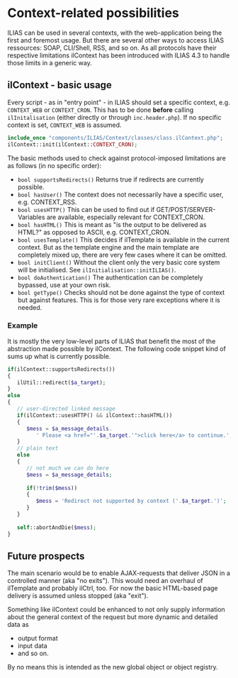 # Context-related possibilities

ILIAS can be used in several contexts, with the web-application being the first and foremost usage. But there are several other ways to access ILIAS ressources: SOAP, CLI/Shell, RSS, and so on. As all protocols have their respective limitations ilContext has been introduced with ILIAS 4.3 to handle those limits in a generic way.

## ilContext - basic usage
Every script - as in "entry point" - in ILIAS should set a specific context, e.g. `CONTEXT_WEB` or `CONTEXT_CRON`. This has to be done **before** calling `ilInitalisation` (either directly or through `inc.header.php`). If no specific context is set, `CONTEXT_WEB` is assumed.

```php
include_once "components/ILIAS/Context/classes/class.ilContext.php";
ilContext::init(ilContext::CONTEXT_CRON);
```

The basic methods used to check against protocol-imposed limitations are as follows (in no specific order):

- `bool supportsRedirects()` Returns true if redirects are currently possible.
- `bool hasUser()` The context does not necessarily have a specific user, e.g. CONTEXT_RSS.
- `bool usesHTTP()` This can be used to find out if GET/POST/SERVER-Variables are available, especially relevant for CONTEXT_CRON.
- `bool hasHTML()` This is meant as "is the output to be delivered as HTML?" as opposed to ASCII, e.g. CONTEXT_CRON.
- `bool usesTemplate()` This decides if ilTemplate is available in the current context. But as the template engine and the main template are completely mixed up, there are very few cases where it can be omitted.
- `bool initClient()` Without the client only the very basic core system will be initialised. See `ilInitialisation::initILIAS()`.
- `bool doAuthentication()` The authentication can be completely bypassed, use at your own risk.
- `bool getType()` Checks should not be done against the type of context but against features. This is for those very rare exceptions where it is needed.

### Example

It is mostly the very low-level parts of ILIAS that benefit the most of the abstraction made possible by ilContext. The following code snippet kind of sums up what is currently possible.

```php
if(ilContext::supportsRedirects())
{
   ilUtil::redirect($a_target);
}     
else
{        
   // user-directed linked message
   if(ilContext::usesHTTP() && ilContext::hasHTML())
   {                       
      $mess = $a_message_details.
         ' Please <a href="'.$a_target.'">click here</a> to continue.';             
   }
   // plain text 
   else
   {                          
      // not much we can do here
      $mess = $a_message_details;      
 
      if(!trim($mess))
      {
         $mess = 'Redirect not supported by context ('.$a_target.')';               
      }
   }
 
   self::abortAndDie($mess);        
}
```

## Future prospects

The main scenario would be to enable AJAX-requests that deliver JSON in a controlled manner (aka "no exits"). This would need an overhaul of ilTemplate and probably ilCtrl, too. For now the basic HTML-based page delivery is assumed unless stopped (aka "exit").

Something like ilContext could be enhanced to not only supply information about the general context of the request but more dynamic and detailed data as

- output format
- input data
- and so on.

By no means this is intended as the new global object or object registry.
